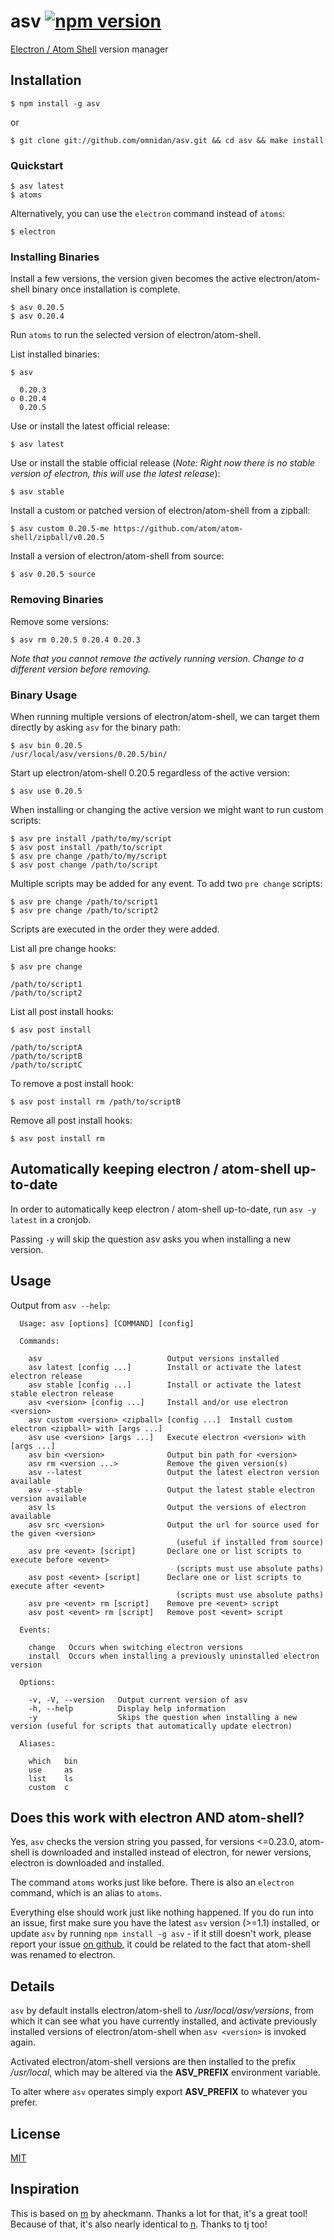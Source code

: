 # asv [![npm version](https://badge.fury.io/js/asv.svg?style=flat)](http://badge.fury.io/js/asv)

 [Electron / Atom Shell](https://github.com/atom/electron) version manager

## Installation

    $ npm install -g asv

or

    $ git clone git://github.com/omnidan/asv.git && cd asv && make install

### Quickstart
    $ asv latest
    $ atoms

Alternatively, you can use the `electron` command instead of `atoms`:

    $ electron

### Installing Binaries

Install a few versions, the version given becomes the active electron/atom-shell binary once installation is complete.

    $ asv 0.20.5
    $ asv 0.20.4

Run `atoms` to run the selected version of electron/atom-shell.

List installed binaries:

    $ asv

      0.20.3
    ο 0.20.4
      0.20.5

Use or install the latest official release:

    $ asv latest

Use or install the stable official release (_Note: Right now there is no stable version of electron, this will use the latest release_):

    $ asv stable

Install a custom or patched version of electron/atom-shell from a zipball:

    $ asv custom 0.20.5-me https://github.com/atom/atom-shell/zipball/v0.20.5

Install a version of electron/atom-shell from source:

    $ asv 0.20.5 source

### Removing Binaries

Remove some versions:

    $ asv rm 0.20.5 0.20.4 0.20.3

_Note that you cannot remove the actively running version. Change to a different version before removing._

### Binary Usage

When running multiple versions of electron/atom-shell, we can target
them directly by asking `asv` for the binary path:

    $ asv bin 0.20.5
    /usr/local/asv/versions/0.20.5/bin/

Start up electron/atom-shell 0.20.5 regardless of the active version:

    $ asv use 0.20.5

When installing or changing the active version we might want to run custom scripts:

    $ asv pre install /path/to/my/script
    $ asv post install /path/to/script
    $ asv pre change /path/to/my/script
    $ asv post change /path/to/script

Multiple scripts may be added for any event. To add two `pre change` scripts:

    $ asv pre change /path/to/script1
    $ asv pre change /path/to/script2

Scripts are executed in the order they were added.

List all pre change hooks:

    $ asv pre change

    /path/to/script1
    /path/to/script2

List all post install hooks:

    $ asv post install

    /path/to/scriptA
    /path/to/scriptB
    /path/to/scriptC

To remove a post install hook:

    $ asv post install rm /path/to/scriptB

Remove all post install hooks:

    $ asv post install rm

## Automatically keeping electron / atom-shell up-to-date
In order to automatically keep electron / atom-shell up-to-date, run `asv -y latest` in a cronjob.

Passing `-y` will skip the question asv asks you when installing a new version.

## Usage
Output from `asv --help`:
```
  Usage: asv [options] [COMMAND] [config]

  Commands:

    asv                            Output versions installed
    asv latest [config ...]        Install or activate the latest electron release
    asv stable [config ...]        Install or activate the latest stable electron release
    asv <version> [config ...]     Install and/or use electron <version>
    asv custom <version> <zipball> [config ...]  Install custom electron <zipball> with [args ...]
    asv use <version> [args ...]   Execute electron <version> with [args ...]
    asv bin <version>              Output bin path for <version>
    asv rm <version ...>           Remove the given version(s)
    asv --latest                   Output the latest electron version available
    asv --stable                   Output the latest stable electron version available
    asv ls                         Output the versions of electron available
    asv src <version>              Output the url for source used for the given <version>
                                     (useful if installed from source)
    asv pre <event> [script]       Declare one or list scripts to execute before <event>
                                     (scripts must use absolute paths)
    asv post <event> [script]      Declare one or list scripts to execute after <event>
                                     (scripts must use absolute paths)
    asv pre <event> rm [script]    Remove pre <event> script
    asv post <event> rm [script]   Remove post <event> script

  Events:

    change   Occurs when switching electron versions
    install  Occurs when installing a previously uninstalled electron version

  Options:

    -v, -V, --version   Output current version of asv
    -h, --help          Display help information
    -y                  Skips the question when installing a new version (useful for scripts that automatically update electron)

  Aliases:

    which   bin
    use     as
    list    ls
    custom  c
```

## Does this work with electron AND atom-shell?
Yes, `asv` checks the version string you passed, for versions <=0.23.0, atom-shell is downloaded and installed instead of electron, for newer versions, electron is downloaded and installed.

The command `atoms` works just like before. There is also an `electron` command, which is an alias to `atoms`.

Everything else should work just like nothing happened. If you do run into an issue, first make sure you have the latest `asv` version (>=1.1) installed, or update `asv` by running `npm install -g asv` - if it still doesn't work, please report your issue [on github](https://github.com/omnidan/asv/issues), it could be related to the fact that atom-shell was renamed to electron.

## Details

 `asv` by default installs electron/atom-shell to _/usr/local/asv/versions_, from
 which it can see what you have currently installed, and activate previously installed versions of electron/atom-shell when `asv <version>` is invoked again.

 Activated electron/atom-shell versions are then installed to the prefix _/usr/local_, which may be altered via the __ASV_PREFIX__ environment variable.

 To alter where `asv` operates simply export __ASV_PREFIX__ to whatever you prefer.

## License

[MIT](https://github.com/omnidan/asv/blob/master/LICENSE)

## Inspiration

This is based on [m](https://github.com/aheckmann/m) by aheckmann. Thanks a lot for that, it's a great tool! Because of that, it's also nearly identical to [n](https://github.com/visionmedia/n). Thanks to tj too!
